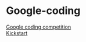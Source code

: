 # Google-coding  
[Google coding competition](https://codingcompetitions.withgoogle.com/)  
[Kickstart](https://codingcompetitions.withgoogle.com/kickstart)  
